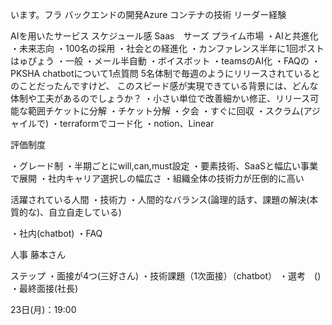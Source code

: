 います。フラ
バックエンドの開発Azure
コンテナの技術
リーダー経験

AIを用いたサービス
スケジュール感
Saas　サーズ
プライム市場
・AIと共進化
・未来志向
・100名の採用
・社会との経進化
・カンファレンス半年に1回ポストはゅぴょう
・一般
・メール半自動
・ボイスボット
・teamsのAI化
・FAQの
・PKSHA chatbotについて1点質問
5名体制で毎週のようにリリースされているとのことだったんですけど、
このスピード感が実現できている背景には、どんな体制や工夫があるのでしょうか？
・小さい単位で改善細かい修正、リリース可能な範囲チケットに分解
・チケット分解
・夕会
・すぐに回収
・スクラム(アジャイルで)
・terraformでコード化
・notion、Linear

評価制度

・グレード制
・半期ごとにwill,can,must設定
・要素技術、SaaSと幅広い事業で展開
・社内キャリア選択しの幅広さ
・組織全体の技術力が圧倒的に高い

活躍されている人間
・技術力
・人間的なバランス(論理的話す、課題の解決(本質的な)、自立自走している)

・社内(chatbot)
・FAQ

人事
藤本さん

ステップ
・面接が4つ(三好さん)
・技術課題（1次面接）（chatbot）
・選考　()
・最終面接(社長)

23日(月)：19:00